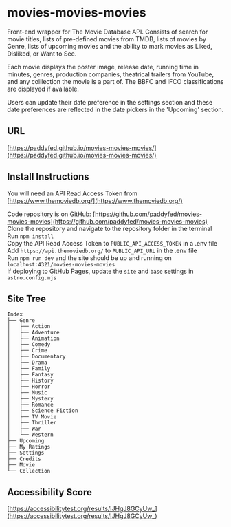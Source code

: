 # movies-movies-movies

Front-end wrapper for The Movie Database API. Consists of search for movie titles, lists of pre-defined movies from TMDB, lists of movies by Genre, lists of upcoming movies and the ability to mark movies as Liked, Disliked, or Want to See.

Each movie displays the poster image, release date, running time in minutes, genres, production companies, theatrical trailers from YouTube, and any colllection the movie is a part of. The BBFC and IFCO classifications are displayed if available.

Users can update their date preference in the settings section and these date preferences are reflected in the date pickers in the 'Upcoming' section.

## URL

[https://paddyfed.github.io/movies-movies-movies/](https://paddyfed.github.io/movies-movies-movies/)

## Install Instructions

You will need an API Read Access Token from [https://www.themoviedb.org/](https://www.themoviedb.org/)

Code repository is on GitHub: [https://github.com/paddyfed/movies-movies-movies](https://github.com/paddyfed/movies-movies-movies)  
Clone the repository and navigate to the repository folder in the terminal  
Run `npm install`  
Copy the API Read Access Token to `PUBLIC_API_ACCESS_TOKEN` in a .env file  
Add `https://api.themoviedb.org/` to `PUBLIC_API_URL` in the .env file  
Run `npm run dev` and the site should be up and running on `localhost:4321/movies-movies-movies`  
If deploying to GitHub Pages, update the `site` and `base` settings in `astro.config.mjs`

## Site Tree

```
Index
├── Genre
│   ├── Action
│   ├── Adventure
│   ├── Animation
│   ├── Comedy
│   ├── Crime
│   ├── Documentary
│   ├── Drama
│   ├── Family
│   ├── Fantasy
│   ├── History
│   ├── Horror
│   ├── Music
│   ├── Mystery
│   ├── Romance
│   ├── Science Fiction
│   ├── TV Movie
│   ├── Thriller
│   ├── War
│   └── Western
├── Upcoming
├── My Ratings
├── Settings
├── Credits
├── Movie
└── Collection
```

## Accessibility Score

[https://accessibilitytest.org/results/IJHgJ8GCyUw_](https://accessibilitytest.org/results/IJHgJ8GCyUw_)

